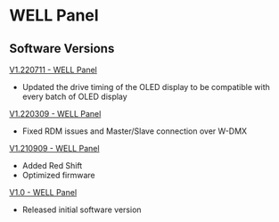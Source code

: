 # WELL Panel

## Software Versions

[V1.220711 - WELL Panel](https://github.com/Chauvet-Pro/WELLPANEL/blob/22c898f27ee00731f8e041f94938eb748f2679d6/firmware/V1.220711.zip)
- Updated the drive timing of the OLED display to be compatible with every batch of OLED display

[V1.220309 - WELL Panel](https://github.com/Chauvet-Pro/WELLPANEL/blob/898680f52bebe5b5557631e3d6de1e9a58355f33/firmware/V1.220309.zip)
- Fixed RDM issues and Master/Slave connection over W-DMX

[V1.210909 - WELL Panel](https://github.com/Chauvet-Pro/WELLPANEL/blob/22c898f27ee00731f8e041f94938eb748f2679d6/firmware/V1.210909.zip)
- Added Red Shift
- Optimized firmware

[V1.0 - WELL Panel](https://github.com/Chauvet-Pro/WELLPANEL/blob/22c898f27ee00731f8e041f94938eb748f2679d6/firmware/V1.0.zip)
- Released initial software version
